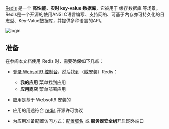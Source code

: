 [Redis](https://redis.io/) 是一个 **高性能、实时 key-value 数据库**，它被用于 缓存数据库  等场景。Redis是一个开源的使用ANSI C语言编写、支持网络、可基于内存亦可持久化的日志型、Key-Value数据库，并提供多种语言的API。


![login](https://libs.websoft9.com/Websoft9/DocsPicture/zh/redis/redisinsight-login-websoft9.png)


## 准备

在参阅本文档使用 Redis 时，需要确保如下几点：

- [登录 Websoft9 控制台](./login-console)，然后找到（或安装）Redis：
  - **我的应用** 菜单找到应用 
  - **应用商店** 菜单部署应用

- 应用是基于 Websoft9 安装的


- 应用的用途符合 [redis](https://redis.io/legal/licenses/) 开源许可协议


- 为应用准备配置访问方式：[配置域名](./domain-set) 或 **服务器安全组**开启网外端口